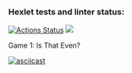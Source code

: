 ### Hexlet tests and linter status:
[![Actions Status](https://github.com/spoddub/python-project-49/workflows/hexlet-check/badge.svg)](https://github.com/spoddub/python-project-49/actions)
<a href="https://codeclimate.com/github/spoddub/python-project-49/maintainability"><img src="https://api.codeclimate.com/v1/badges/16ef1f470d199e7dc98c/maintainability" /></a>

Game 1: Is That Even?

[![asciicast](https://asciinema.org/a/556049.svg)](https://asciinema.org/a/556049)
